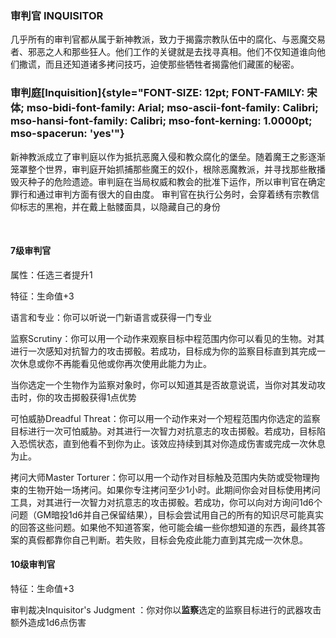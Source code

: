 ### 审判官 INQUISITOR

几乎所有的审判官都从属于新神教派，致力于揭露宗教队伍中的腐化、与恶魔交易者、邪恶之人和那些狂人。他们工作的关键就是去找寻真相。他们不仅知道谁向他们撒谎，而且还知道诸多拷问技巧，迫使那些牺牲者揭露他们藏匿的秘密。

### 审判庭[Inquisition]{style="FONT-SIZE: 12pt; FONT-FAMILY: 宋体; mso-bidi-font-family: Arial; mso-ascii-font-family: Calibri; mso-hansi-font-family: Calibri; mso-font-kerning: 1.0000pt; mso-spacerun: 'yes'"}

新神教派成立了审判庭以作为抵抗恶魔入侵和教众腐化的堡垒。随着魔王之影逐渐笼罩整个世界，审判庭开始抓捕那些魔王的奴仆，根除恶魔教派，并寻找那些散播毁灭种子的危险遗迹。审判庭在当局权威和教会的批准下运作，所以审判官在确定罪行和通过审判方面有很大的自由度。
审判官在执行公务时，会穿着绣有宗教信仰标志的黑袍，并在戴上骷髅面具，以隐藏自己的身份

 

#### 7级审判官

属性：任选三者提升1

特征：生命值+3

语言和专业：你可以听说一门新语言或获得一门专业

监察Scrutiny：你可以用一个动作来观察目标中程范围内你可以看见的生物。对其进行一次感知对抗智力的攻击掷骰。若成功，目标成为你的监察目标直到其完成一次休息或你不再能看见他或你再次使用此能力为止。

当你选定一个生物作为监察对象时，你可以知道其是否故意说谎，当你对其发动攻击时，你的攻击掷骰获得1点优势

可怕威胁Dreadful
Threat：你可以用一个动作来对一个短程范围内你选定的监察目标进行一次可怕威胁。对其进行一次智力对抗意志的攻击掷骰。若成功，目标陷入恐慌状态，直到他看不到你为止。该效应持续到其对你造成伤害或完成一次休息为止。

拷问大师Master
Torturer：你可以用一个动作对目标触及范围内失防或受物理拘束的生物开始一场拷问。如果你专注拷问至少1小时。此期间你会对目标使用拷问工具，对其进行一次智力对抗意志的攻击掷骰。若成功，你可以向对方询问1d6个问题（GM暗投1d6并自己保留结果），目标会尝试用自己的所有的知识尽可能真实的回答这些问题。如果他不知道答案，他可能会编一些你想知道的东西，最终其答案的真假都靠你自己判断。若失败，目标会免疫此能力直到其完成一次休息。

#### 10级审判官

特征：生命值+3

审判裁决Inquisitor's Judgment
：你对你以**监察**选定的监察目标进行的武器攻击额外造成1d6点伤害
